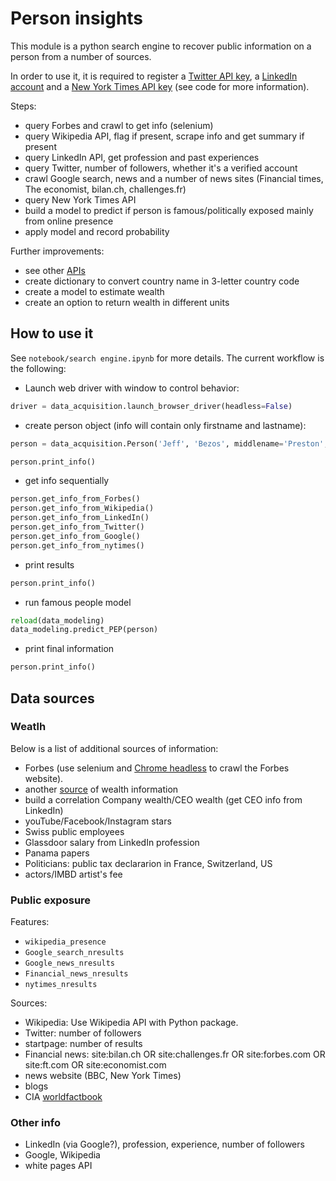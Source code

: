 # Person insights

This module is a python search engine to recover public information on a person from a number of sources.

In order to use it, it is required to register a [Twitter API key](https://apps.twitter.com), a [LinkedIn account](http://linkedin.com/) and a [New York Times API key](https://developer.nytimes.com) (see code for more information).

Steps:

- query Forbes and crawl to get info (selenium)
- query Wikipedia API, flag if present, scrape info and get summary if present
- query LinkedIn API, get profession and past experiences
- query Twitter, number of followers, whether it's a verified account
- crawl Google search, news and a number of news sites (Financial times, The economist, bilan.ch, challenges.fr)
- query New York Times API
- build a model to predict if person is famous/politically exposed mainly from online presence
- apply model and record probability

Further improvements:
- see other [APIs](https://github.com/toddmotto/public-apis)
- create dictionary to convert country name in 3-letter country code
- create a model to estimate wealth
- create an option to return wealth in different units


## How to use it

See `notebook/search engine.ipynb` for more details. The current workflow is the following:

- Launch web driver with window to control behavior:
```python
driver = data_acquisition.launch_browser_driver(headless=False)
```
- create person object (info will contain only firstname and lastname):
```python
person = data_acquisition.Person('Jeff', 'Bezos', middlename='Preston', driver=driver)
```
```python
person.print_info()
```
- get info sequentially
```python
person.get_info_from_Forbes()
person.get_info_from_Wikipedia()
person.get_info_from_LinkedIn()
person.get_info_from_Twitter()
person.get_info_from_Google()
person.get_info_from_nytimes()
```
- print results
```python
person.print_info()
```
- run famous people model
```python
reload(data_modeling)
data_modeling.predict_PEP(person)
```
- print final information
```python
person.print_info()
```


## Data sources
### Weatlh

Below is a list of additional sources of information:

- Forbes (use selenium and [Chrome headless](https://intoli.com/blog/running-selenium-with-headless-chrome/) to crawl the Forbes website).
- another [source](https://www.wealthx.com/approach/wealth-x-dossier/) of wealth information
- build a correlation Company wealth/CEO wealth (get CEO info from LinkedIn)
- youTube/Facebook/Instagram stars
- Swiss public employees
- Glassdoor salary from LinkedIn profession
- Panama papers
- Politicians: public tax declararion in France, Switzerland, US
- actors/IMBD artist's fee

### Public exposure

Features:

- `wikipedia_presence`
- `Google_search_nresults`
- `Google_news_nresults`
- `Financial_news_nresults`
- `nytimes_nresults`

Sources:

- Wikipedia: Use Wikipedia API with Python package.
- Twitter: number of followers
- startpage: number of results
- Financial news: site:bilan.ch OR site:challenges.fr OR site:forbes.com OR site:ft.com OR site:economist.com
- news website (BBC, New York Times)
- blogs
- CIA [worldfactbook](https://www.cia.gov/library/publications/download/)

### Other info

- LinkedIn (via Google?), profession, experience, number of followers
- Google, Wikipedia
- white pages API

